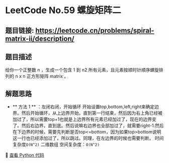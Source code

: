 # LeetCode No.59 螺旋矩阵二

## 题目链接: https://leetcode.cn/problems/spiral-matrix-ii/description/

## 题目描述
给你一个正整数 n ，生成一个包含 1 到 n2 所有元素，且元素按顺时针顺序螺旋排列的 n x n 正方形矩阵 matrix 。

## 解题思路
- ** 方法 1 ** ：左闭右闭，开始循环
开始设置top,bottom,left,right来确定边界。然后开始循环，从上边界开始，直到第一行结束，然后因为右上角已经被加过了，所以需要top+1也就是上边界所有元素已经加过了，现在的边界变了。然后右边界，直到底。然后说嘛右边界也全部加过了，就需要right-1.然后在下边界的时候，需要先判断是否top<=bottom，因为如果top>bottom说明这一行也已经添加过了，所以跳过。同理，在左边界的时候也需要判断。
时间复杂度`O(N^2)`  二维数组
空间复杂度：`O(N^2)`


📌 [查看 Python 代码](../solutions/python/No_059_螺旋矩阵二.py)